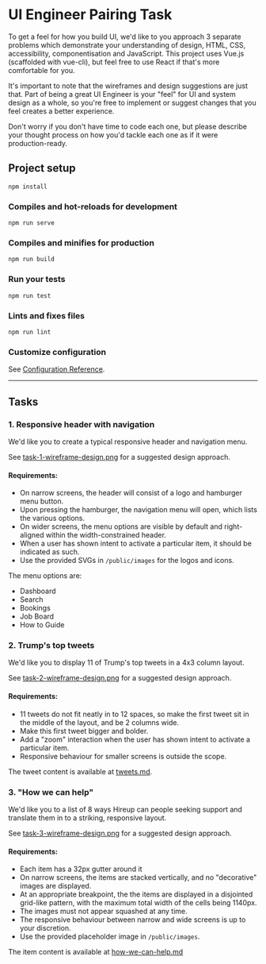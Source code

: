 # UI Engineer Pairing Task

To get a feel for how you build UI, we'd like to you approach 3 separate problems which demonstrate your understanding of design, HTML, CSS, accessibility, componentisation and JavaScript. This project uses Vue.js (scaffolded with vue-cli), but feel free to use React if that's more comfortable for you.

It's important to note that the wireframes and design suggestions are just that. Part of being a great UI Engineer is your "feel" for UI and system design as a whole, so you're free to implement or suggest changes that you feel creates a better experience.

Don't worry if you don't have time to code each one, but please describe your thought process on how you'd tackle each one as if it were production-ready.

## Project setup
```
npm install
```

### Compiles and hot-reloads for development
```
npm run serve
```

### Compiles and minifies for production
```
npm run build
```

### Run your tests
```
npm run test
```

### Lints and fixes files
```
npm run lint
```

### Customize configuration
See [Configuration Reference](https://cli.vuejs.org/config/).

---

## Tasks

### 1. Responsive header with navigation

We'd like you to create a typical responsive header and navigation menu.

See [task-1-wireframe-design.png](/task-1-wireframe-design.png) for a suggested design approach.

#### Requirements:

* On narrow screens, the header will consist of a logo and hamburger menu button.
* Upon pressing the hamburger, the navigation menu will open, which lists the various options.
* On wider screens, the menu options are visible by default and right-aligned within the width-constrained header.
* When a user has shown intent to activate a particular item, it should be indicated as such.
* Use the provided SVGs in `/public/images` for the logos and icons.

The menu options are:

* Dashboard
* Search
* Bookings
* Job Board
* How to Guide

### 2. Trump's top tweets

We'd like you to display 11 of Trump's top tweets in a 4x3 column layout.

See [task-2-wireframe-design.png](/task-2-wireframe-design.png) for a suggested design approach.

#### Requirements:

* 11 tweets do not fit neatly in to 12 spaces, so make the first tweet sit in the middle of the layout, and be 2 columns wide.
* Make this first tweet bigger and bolder.
* Add a "zoom" interaction when the user has shown intent to activate a particular item.
* Responsive behaviour for smaller screens is outside the scope.

The tweet content is available at [tweets.md](/tweets.md).

### 3. "How we can help"

We'd like you to a list of 8 ways Hireup can people seeking support and translate them in to a striking, responsive layout.

See [task-3-wireframe-design.png](/task-3-wireframe-design.png) for a suggested design approach.

#### Requirements:

* Each item has a 32px gutter around it
* On narrow screens, the items are stacked vertically, and no "decorative" images are displayed.
* At an appropriate breakpoint, the the items are displayed in a disjointed grid-like pattern, with the maximum total width of the cells being 1140px.
* The images must not appear squashed at any time.
* The responsive behaviour between narrow and wide screens is up to your discretion.
* Use the provided placeholder image in `/public/images`.

The item content is available at [how-we-can-help.md](/how-we-can-help.md)

